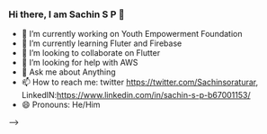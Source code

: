 ### Hi there, I am Sachin S P 👋

- 🔭 I’m currently working on Youth Empowerment Foundation
- 🌱 I’m currently learning Fluter and Firebase
- 👯 I’m looking to collaborate on Flutter
- 🤔 I’m looking for help with AWS
- 💬 Ask me about Anything 
- 📫 How to reach me: twitter https://twitter.com/Sachinsoraturar, LinkedIN:https://www.linkedin.com/in/sachin-s-p-b67001153/
- 😄 Pronouns: He/Him

-->
